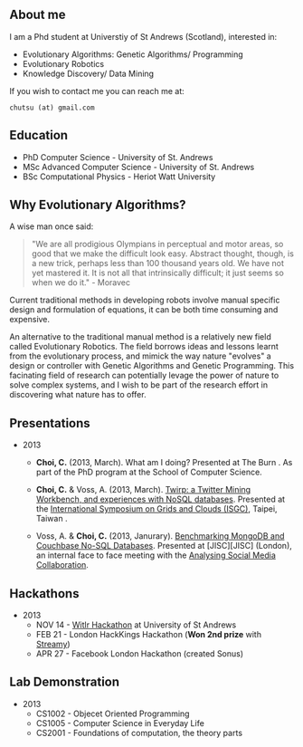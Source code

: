 ## About me
I am a Phd student at Universtiy of St Andrews (Scotland), interested in:

- Evolutionary Algorithms: Genetic Algorithms/ Programming
- Evolutionary Robotics
- Knowledge Discovery/ Data Mining

If you wish to contact me you can reach me at:

    chutsu (at) gmail.com


## Education
- PhD Computer Science - University of St. Andrews
- MSc Advanced Computer Science - University of St. Andrews
- BSc Computational Physics - Heriot Watt University


## Why Evolutionary Algorithms?
A wise man once said:

> "We are all prodigious Olympians in perceptual and motor areas, so good that
we make the difficult look easy.  Abstract thought, though, is a new trick,
perhaps less than 100 thousand years old. We have not yet mastered it. It is
not all that intrinsically difficult; it just seems so when we do it." -
Moravec

Current traditional methods in developing robots involve manual specific design
and formulation of equations, it can be both time consuming and expensive.

An alternative to the traditional manual method is a relatively new field
called Evolutionary Robotics. The field borrows ideas and lessons learnt from
the evolutionary process, and mimick the way nature "evolves" a design or
controller with Genetic Algorithms and Genetic Programming. This facinating
field of research can potentially levage the power of nature to solve complex
systems, and I wish to be part of the research effort in discovering what
nature has to offer.


## Presentations
- 2013
    - **Choi, C.** (2013, March). What am I doing? Presented at The Burn . As
      part of the PhD program at the School of Computer Science.

    - **Choi, C.** & Voss, A. (2013, March). [Twirp: a Twitter Mining
      Workbench, and experiences with NoSQL databases][twirp]. Presented at the
      [International Symposium on Grids and Clouds (ISGC)][ISGC], Taipei,
      Taiwan .

    - Voss, A. & **Choi, C.** (2013, Janurary). [Benchmarking MongoDB and
      Couchbase No-SQL Databases][dbench]. Presented at [JISC][JISC]
      (London), an internal face to face meeting with the [Analysing Social
      Media Collaboration][collab].


## Hackathons 
- 2013
    - NOV 14 - [Witlr Hackathon][witlr] at University of St Andrews
    - FEB 21 - London HackKings Hackathon (**Won 2nd prize** with
      [Streamy][streamy])
    - APR 27 - Facebook London Hackathon (created Sonus)


## Lab Demonstration

- 2013
    - CS1002 - Objecet Oriented Programming
    - CS1005 - Computer Science in Everyday Life
    - CS2001 - Foundations of computation, the theory parts


[st_andrews]: http://www.st-andrews.ac.uk

[twirp]: http://chutsu.github.com/presentations/isgc-2013
[ISGC]: http://event.twgrid.org/isgc2013/
[dbench]: http://chutsu.github.com/presentations/nosql_db-2013/nosql_db.pdf
[JSIC]: http://www.jisc.ac.uk/
[collab]: http://www.analyzingsocialmedia.org/

[witlr]: http://www.youtube.com/watch?v=EGiZCwXfVYM&t=0m37s
[streamy]: https://www.youtube.com/watch?v=JjMc1OaKEU0

